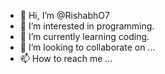 - 👋 Hi, I’m @RishabhO7
- 👀 I’m interested in programming.
- 🌱 I’m currently learning coding.
- 💞️ I’m looking to collaborate on ...
- 📫 How to reach me ...

<!---
RishabhO7/RishabhO7 is a ✨ special ✨ repository because its `README.md` (this file) appears on your GitHub profile.
You can click the Preview link to take a look at your changes.
--->
